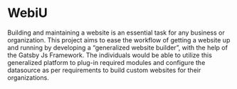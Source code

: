 # WebiU
Building and maintaining a website is an essential task for any business or organization. This project aims to ease the workflow of getting a website up and running by developing a “generalized website builder”, with the help of the Gatsby Js Framework. The individuals would be able to utilize this generalized platform to plug-in required modules and configure the datasource as per requirements to build custom websites for their organizations.
